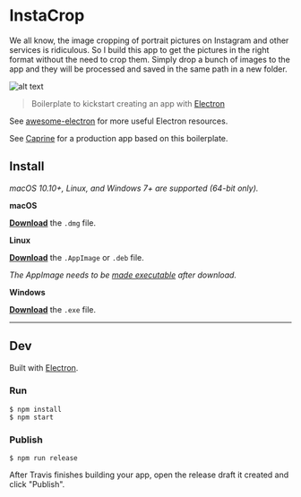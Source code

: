 # InstaCrop

We all know, the image cropping of portrait pictures on Instagram and other services is ridiculous. So I build this app to get the pictures in the right format without the need to crop them. Simply drop a bunch of images to the app and they will be processed and saved in the same path in a new folder.

![alt text](https://www.jerry-arnstadt.de/wp-content/uploads/2019/11/InstaCrop-Before-After.jpg "Before and After")


> Boilerplate to kickstart creating an app with [Electron](https://github.com/electron/electron)

See [awesome-electron](https://github.com/sindresorhus/awesome-electron) for more useful Electron resources.

See [Caprine](https://github.com/sindresorhus/caprine) for a production app based on this boilerplate.

## Install

*macOS 10.10+, Linux, and Windows 7+ are supported (64-bit only).*

**macOS**

[**Download**](https://github.com/artifactdev/InstaCrop/releases/latest) the `.dmg` file.

**Linux**

[**Download**](https://github.com/artifactdev/InstaCrop/releases/latest) the `.AppImage` or `.deb` file.

*The AppImage needs to be [made executable](http://discourse.appimage.org/t/how-to-make-an-appimage-executable/80) after download.*

**Windows**

[**Download**](https://github.com/artifactdev/InstaCrop/releases/latest) the `.exe` file.



---


## Dev

Built with [Electron](https://electronjs.org).

### Run

```
$ npm install
$ npm start
```

### Publish

```
$ npm run release
```

After Travis finishes building your app, open the release draft it created and click "Publish".
